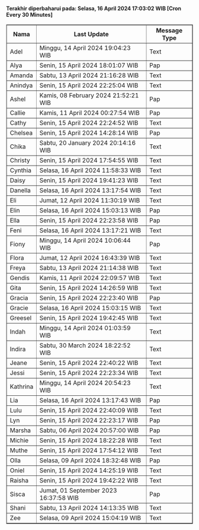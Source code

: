 #### Terakhir diperbaharui pada: Selasa, 16 April 2024 17:03:02 WIB [Cron Every 30 Minutes]

<table border='1'><tr><th>Nama</th><th>Last Update</th><th>Message Type</th></tr><tr><td>Adel</td><td>Minggu, 14 April 2024 19:04:23 WIB</td><td>Text</td></tr><tr><td>Alya</td><td>Senin, 15 April 2024 18:01:07 WIB</td><td>Pap</td></tr><tr><td>Amanda</td><td>Sabtu, 13 April 2024 21:16:28 WIB</td><td>Text</td></tr><tr><td>Anindya</td><td>Senin, 15 April 2024 22:25:04 WIB</td><td>Text</td></tr><tr><td>Ashel</td><td>Kamis, 08 February 2024 21:52:21 WIB</td><td>Pap</td></tr><tr><td>Callie</td><td>Kamis, 11 April 2024 00:27:54 WIB</td><td>Pap</td></tr><tr><td>Cathy</td><td>Senin, 15 April 2024 22:24:52 WIB</td><td>Text</td></tr><tr><td>Chelsea</td><td>Senin, 15 April 2024 14:28:14 WIB</td><td>Pap</td></tr><tr><td>Chika</td><td>Sabtu, 20 January 2024 20:14:16 WIB</td><td>Text</td></tr><tr><td>Christy</td><td>Senin, 15 April 2024 17:54:55 WIB</td><td>Text</td></tr><tr><td>Cynthia</td><td>Selasa, 16 April 2024 11:58:33 WIB</td><td>Text</td></tr><tr><td>Daisy</td><td>Senin, 15 April 2024 19:41:23 WIB</td><td>Text</td></tr><tr><td>Danella</td><td>Selasa, 16 April 2024 13:17:54 WIB</td><td>Text</td></tr><tr><td>Eli</td><td>Jumat, 12 April 2024 11:30:19 WIB</td><td>Text</td></tr><tr><td>Elin</td><td>Selasa, 16 April 2024 15:03:13 WIB</td><td>Pap</td></tr><tr><td>Ella</td><td>Senin, 15 April 2024 22:23:58 WIB</td><td>Pap</td></tr><tr><td>Feni</td><td>Selasa, 16 April 2024 13:17:21 WIB</td><td>Text</td></tr><tr><td>Fiony</td><td>Minggu, 14 April 2024 10:06:44 WIB</td><td>Pap</td></tr><tr><td>Flora</td><td>Jumat, 12 April 2024 16:43:39 WIB</td><td>Text</td></tr><tr><td>Freya</td><td>Sabtu, 13 April 2024 21:14:38 WIB</td><td>Text</td></tr><tr><td>Gendis</td><td>Kamis, 11 April 2024 22:09:57 WIB</td><td>Text</td></tr><tr><td>Gita</td><td>Senin, 15 April 2024 14:26:59 WIB</td><td>Text</td></tr><tr><td>Gracia</td><td>Senin, 15 April 2024 22:23:40 WIB</td><td>Pap</td></tr><tr><td>Gracie</td><td>Selasa, 16 April 2024 15:03:15 WIB</td><td>Text</td></tr><tr><td>Greesel</td><td>Senin, 15 April 2024 19:42:45 WIB</td><td>Text</td></tr><tr><td>Indah</td><td>Minggu, 14 April 2024 01:03:59 WIB</td><td>Text</td></tr><tr><td>Indira</td><td>Sabtu, 30 March 2024 18:22:52 WIB</td><td>Text</td></tr><tr><td>Jeane</td><td>Senin, 15 April 2024 22:40:22 WIB</td><td>Text</td></tr><tr><td>Jessi</td><td>Senin, 15 April 2024 22:23:34 WIB</td><td>Text</td></tr><tr><td>Kathrina</td><td>Minggu, 14 April 2024 20:54:23 WIB</td><td>Text</td></tr><tr><td>Lia</td><td>Selasa, 16 April 2024 13:17:43 WIB</td><td>Pap</td></tr><tr><td>Lulu</td><td>Senin, 15 April 2024 22:40:09 WIB</td><td>Text</td></tr><tr><td>Lyn</td><td>Senin, 15 April 2024 22:23:17 WIB</td><td>Pap</td></tr><tr><td>Marsha</td><td>Sabtu, 06 April 2024 20:57:00 WIB</td><td>Pap</td></tr><tr><td>Michie</td><td>Senin, 15 April 2024 18:22:28 WIB</td><td>Text</td></tr><tr><td>Muthe</td><td>Senin, 15 April 2024 17:54:12 WIB</td><td>Text</td></tr><tr><td>Olla</td><td>Selasa, 09 April 2024 18:32:48 WIB</td><td>Pap</td></tr><tr><td>Oniel</td><td>Senin, 15 April 2024 14:25:19 WIB</td><td>Text</td></tr><tr><td>Raisha</td><td>Senin, 15 April 2024 19:42:22 WIB</td><td>Text</td></tr><tr><td>Sisca</td><td>Jumat, 01 September 2023 16:37:58 WIB</td><td>Pap</td></tr><tr><td>Shani</td><td>Sabtu, 13 April 2024 14:13:35 WIB</td><td>Text</td></tr><tr><td>Zee</td><td>Selasa, 09 April 2024 15:04:19 WIB</td><td>Text</td></tr></table>